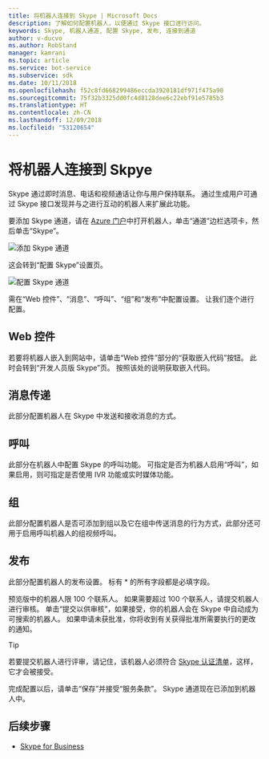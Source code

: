```yaml
---
title: 将机器人连接到 Skype | Microsoft Docs
description: 了解如何配置机器人，以便通过 Skype 接口进行访问。
keywords: Skype, 机器人通道, 配置 Skype, 发布, 连接到通道
author: v-ducvo
ms.author: RobStand
manager: kamrani
ms.topic: article
ms.service: bot-service
ms.subservice: sdk
ms.date: 10/11/2018
ms.openlocfilehash: f52c8fd668299486eccda3920181df971f475a90
ms.sourcegitcommit: 75f32b3325dd0fc4d8128dee6c22ebf91e5785b3
ms.translationtype: HT
ms.contentlocale: zh-CN
ms.lasthandoff: 12/09/2018
ms.locfileid: "53120654"
---
```

# <a name="connect-a-bot-to-skype"></a>将机器人连接到 Skpye

Skype 通过即时消息、电话和视频通话让你与用户保持联系。 通过生成用户可通过 Skype 接口发现并与之进行互动的机器人来扩展此功能。

要添加 Skype 通道，请在 [Azure 门户](https://portal.azure.com/)中打开机器人，单击“通道”边栏选项卡，然后单击“Skype”。

![添加 Skype 通道](~/media/channels/skype-addchannel.png)

这会转到“配置 Skype”设置页。

![配置 Skype 通道](~/media/channels/skype_configure.png)

需在“Web 控件”、“消息”、“呼叫”、“组”和“发布”中配置设置。 让我们逐个进行配置。

## <a name="web-control"></a>Web 控件

若要将机器人嵌入到网站中，请单击“Web 控件”部分的“获取嵌入代码”按钮。 此时会转到“开发人员版 Skype”页。 按照该处的说明获取嵌入代码。

## <a name="messaging"></a>消息传递

此部分配置机器人在 Skype 中发送和接收消息的方式。

## <a name="calling"></a>呼叫

此部分在机器人中配置 Skype 的呼叫功能。 可指定是否为机器人启用“呼叫”，如果启用，则可指定是否使用 IVR 功能或实时媒体功能。

## <a name="groups"></a>组

此部分配置机器人是否可添加到组以及它在组中传送消息的行为方式，此部分还可用于启用呼叫机器人的组视频呼叫。

## <a name="publish"></a>发布

此部分配置机器人的发布设置。 标有 * 的所有字段都是必填字段。

预览版中的机器人限 100 个联系人。 如果需要超过 100 个联系人，请提交机器人进行审核。 单击“提交以供审核”，如果接受，你的机器人会在 Skype 中自动成为可搜索的机器人。 如果申请未获批准，你将收到有关获得批准所需要执行的更改的通知。

> [!TIP]
> 若要提交机器人进行评审，请记住，该机器人必须符合 [Skype 认证清单](https://github.com/Microsoft/skype-dev-bots/blob/master/certification/CHECKLIST.md)，这样，它才会被接受。

完成配置以后，请单击“保存”并接受“服务条款”。 Skype 通道现在已添加到机器人中。

## <a name="next-steps"></a>后续步骤

* [Skype for Business](bot-service-channel-connect-skypeforbusiness.md)
